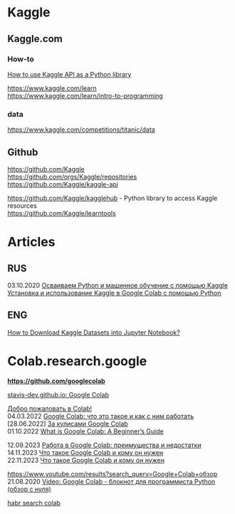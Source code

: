 # Kaggle           
## Kaggle.com                
### How-to
[How to use Kaggle API as a Python library](https://www.kaggle.com/code/harupy/how-to-use-kaggle-api-as-a-python-library)                       

https://www.kaggle.com/learn               
https://www.kaggle.com/learn/intro-to-programming           

### data
https://www.kaggle.com/competitions/titanic/data            

## Github           
https://github.com/Kaggle             
https://github.com/orgs/Kaggle/repositories                               
https://github.com/Kaggle/kaggle-api                  

https://github.com/Kaggle/kagglehub - Python library to access Kaggle resources                      
https://github.com/Kaggle/learntools                    

# Articles
## RUS           
03.10.2020 [Осваиваем Python и машинное обучение с помощью Kaggle](https://proglib.io/p/izuchenie-python-i-mashinnogo-obucheniya-s-pomoshchyu-kaggle-2020-10-03)           
[Установка и использование Kaggle в Google Colab с помощью Python](https://qa-coder.ru/a/603075-colab-python-install-kaggle)         

## ENG
[How to Download Kaggle Datasets into Jupyter Notebook?](https://www.geeksforgeeks.org/how-to-download-kaggle-datasets-into-jupyter-notebook/)              


# Colab.research.google
**https://github.com/googlecolab**

[stavis-dev.github.io: Google Colab](https://stavis-dev.github.io/python/google-colab/)

[Добро пожаловать в Colab!](https://colab.research.google.com/?hl=ru_RU)          
04.03.2022 [Google Colab: что это такое и как с ним работать](https://sky.pro/media/google-colab/?ysclid=lq5b15rrl345324936)                       
[28.06.2022] [За кулисами Google Colab](https://habr.com/ru/companies/skillfactory/articles/673572/)               
01.10.2022 [What is Google Colab: A Beginner’s Guide](https://bytexd.com/what-is-google-colab-a-beginner-guide/)                         
             
12.09.2023 [Работа в Google Colab: преимущества и недостатки](https://gb.ru/blog/rabota-v-google-colab/?ysclid=lq5b17h23b728389139)           
14.11.2023 [Что такое Google Colab и кому он нужен](https://practicum.yandex.ru/blog/bloknot-google-colab-dlya-programmirovaniya-python/)                                  
22.11.2023 [Что такое Google Colab и кому он нужен](https://blog.skillfactory.ru/chto-takoe-google-colaboratory-i-komu-on-nuzhen/)                     




https://www.youtube.com/results?search_query=Google+Colab+обзор               
21.08.2020 [Video: Google Colab - блокнот для программиста Python (обзор с нуля)](https://www.youtube.com/watch?v=rt4806DzfUY)         
      
[habr search colab](https://habr.com/ru/search/?target_type=posts&order=relevance&q=%5Bcolab%5D)                  
